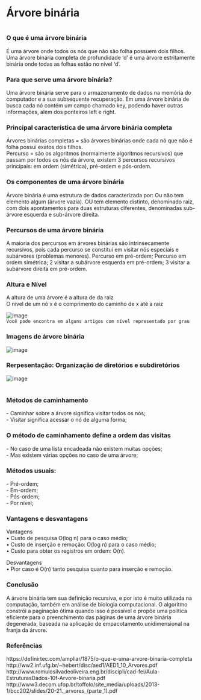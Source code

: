 # Árvore binária 
#

### O que é uma árvore binária

<p> 
É uma árvore onde todos os nós que não são folha possuem dois filhos. Uma árvore binária completa de profundidade ‘d’ é uma árvore estritamente binária onde todas as folhas estão no nível ‘d’.
</p>

### Para que serve uma árvore binária?
<p>
Uma árvore binária serve para o armazenamento de dados na memória do computador e a sua subsequente recuperação. Em uma árvore binária de busca cada nó contém um campo chamado key, podendo haver outras informações, além dos ponteiros left e right.
</p>

### Principal característica de uma árvore binária completa
<p> 
Árvores binárias completas = são árvores binárias onde cada nó que não é folha possui exatos dois filhos. 
<br>
Percurso = são os algoritmos (normalmente algoritmos recursivos) que passam por todos os nós da árvore, existem 3 percursos recursivos principais: em ordem (simétrica), pré-ordem e pós-ordem.
</p>

### Os componentes de uma árvore binária

<p>
Árvore binária é uma estrutura de dados caracterizada por: Ou não tem elemento algum (árvore vazia). OU tem elemento distinto, denominado raiz, com dois apontamentos para duas estruturas diferentes, denominadas sub-árvore esquerda e sub-árvore direita.
</p>

### Percursos de uma árvore binária

<p>
A maioria dos percursos em árvores binárias são intrinsecamente recursivos, pois cada percurso se constitui em visitar nós especiais e subárvores (problemas menores). Percurso em pré-ordem; Percurso em ordem simétrica; 2 visitar a subárvore esquerda em pré-ordem; 3 visitar a subárvore direita em pré-ordem.
</p>

### Altura e Nível

<p>
A altura de uma árvore é a altura de da raiz
<br>
O nível de um nó x é o comprimento do caminho de x até a raiz

![image](https://user-images.githubusercontent.com/90424448/205473412-45a58b8c-4aa0-4cb7-8d57-348e3eff9d86.png)
<br>
`Você pode encontra em alguns artigos com nível representado por grau  `

</p>

### Imagens de árvore binária 

![image](https://user-images.githubusercontent.com/90424448/205473462-8b18ad38-9fd6-4c14-8eca-77dc3152d32f.png)
<br>
### Rerpesentação: Organização de diretórios e subdiretórios
![image](https://user-images.githubusercontent.com/90424448/205473523-97615fda-63bd-4c53-9319-ac95e93c9484.png)

#

### Métodos de caminhamento
<p>
- Caminhar sobre a árvore significa visitar todos os nós;
<br>
- Visitar significa acessar o nó de alguma forma;
</p>

### O método de caminhamento define a ordem das visitas
<p>
- No caso de uma lista encadeada não existem muitas opções;
<br>
- Mas existem várias opções no caso de uma árvore;
</p>

### Métodos usuais: 

<p>
- Pré-ordem;
<br>
- Em-ordem;
<br>
- Pós-ordem;
<br>
- Por nível;
</p>

### Vantagens e desvantagens 

<p>
Vantagens 
<br>
•	Custo de pesquisa O(log n) para o caso médio;
<br>
•	Custo de inserção e remoção: O(log n) para o caso médio;
<br>
•	Custo para obter os registros em ordem: O(n).
<br>

Desvantagens
<br>
•	Pior caso é O(n) tanto pesquisa quanto para inserção e remoção.
</p>

### Conclusão
<p>
A árvore binária tem sua definição recursiva, e por isto é muito utilizada na computação, também em análise de biologia computacional. O algoritmo constrói a paginação ótima quando isso é possível e propõe uma política eficiente para o preenchimento das páginas de uma árvore binária degenerada, baseada na aplicação de empacotamento unidimensional na franja da árvore.
</p>

### Referências 
<p>
https://definirtec.com/ampliar/1875/o-que-e-uma-arvore-binaria-completa
<br>
http://ww2.inf.ufg.br/~hebert/disc/aed1/AED1_10_Arvores.pdf
<br>
http://www.romulosilvadeoliveira.eng.br/discipli/cad-fei/Aula-EstruturasDados-10f-Arvore-binaria.pdf
<br>
http://www3.decom.ufop.br/toffolo/site_media/uploads/2013-1/bcc202/slides/20-21._arvores_(parte_1).pdf

</p>
